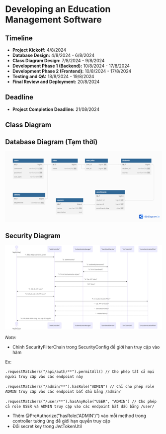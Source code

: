 # Developing an Education Management Software

## Timeline
- **Project Kickoff:** 4/8/2024
- **Database Design:** 4/8/2024 - 6/8/2024
- **Class Diagram Design:** 7/8/2024 - 9/8/2024
- **Development Phase 1 (Backend):** 10/8/2024 - 17/8/2024
- **Development Phase 2 (Frontend):** 10/8/2024 - 17/8/2024
- **Testing and QA:** 18/8/2024 - 19/8/2024
- **Final Review and Deployment:** 20/8/2024

## Deadline
- **Project Completion Deadline:** 21/08/2024

## Class Diagram

## Database Diagram (Tạm thời)
![alt text](database.png)

## Security Diagram
![alt text](securityDiagram.png)

*Note:*
- Chỉnh SecurityFilterChain trong SecurityConfig để giới hạn truy cập vào hàm

Ex:

    .requestMatchers("/api/auth/**").permitAll() // Cho phép tất cả mọi người truy cập vào các endpoint này

    .requestMatchers("/admin/**").hasRole("ADMIN") // Chỉ cho phép role ADMIN truy cập vào các endpoint bắt đầu bằng /admin/
    
    .requestMatchers("/user/**").hasAnyRole("USER", "ADMIN") // Cho phép cả role USER và ADMIN truy cập vào các endpoint bắt đầu bằng /user/

- Thêm @PreAuthorize("hasRole('ADMIN')") vào mỗi method trong controller tương ứng để giới hạn quyền truy cập
- Đổi secret key trong JwtTokenUtil